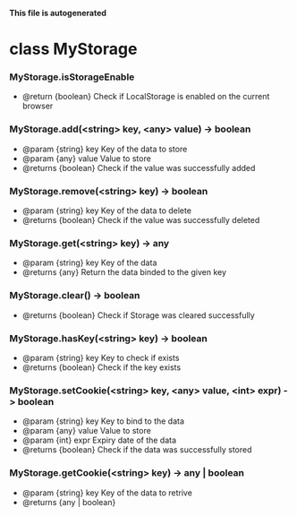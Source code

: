 __This file is autogenerated__
# class MyStorage
### MyStorage.isStorageEnable


* @return {boolean} Check if LocalStorage is enabled on the current browser


### MyStorage.add(\<string\> key, \<any\> value) -> boolean


* @param {string} key Key of the data to store
* @param {any} value Value to store
* @returns {boolean} Check if the value was successfully added


### MyStorage.remove(\<string\> key) -> boolean


* @param {string} key Key of the data to delete
* @returns {boolean} Check if the value was successfully deleted


### MyStorage.get(\<string\> key) -> any


* @param {string} key Key of the data
* @returns {any} Return the data binded to the given key


### MyStorage.clear() -> boolean


* @returns {boolean} Check if Storage was cleared successfully


### MyStorage.hasKey(\<string\> key) -> boolean


* @param {string} key Key to check if exists
* @returns {boolean} Check if the key exists


### MyStorage.setCookie(\<string\> key, \<any\> value, \<int\> expr) -> boolean


* @param {string} key Key to bind to the data
* @param {any} value Value to store
* @param {int} expr Expiry date of the data
* @returns {boolean} Check if the data was successfully stored


### MyStorage.getCookie(\<string\> key) -> any | boolean


* @param {string} key Key of the data to retrive
* @returns {any | boolean}

